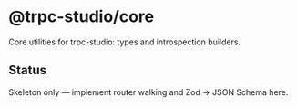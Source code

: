 # @trpc-studio/core

Core utilities for trpc-studio: types and introspection builders.

## Status
Skeleton only — implement router walking and Zod → JSON Schema here.
